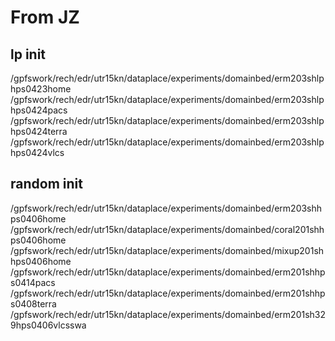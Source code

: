 # From JZ

## lp init
/gpfswork/rech/edr/utr15kn/dataplace/experiments/domainbed/erm203shlphps0423home
/gpfswork/rech/edr/utr15kn/dataplace/experiments/domainbed/erm203shlphps0424pacs
/gpfswork/rech/edr/utr15kn/dataplace/experiments/domainbed/erm203shlphps0424terra
/gpfswork/rech/edr/utr15kn/dataplace/experiments/domainbed/erm203shlphps0424vlcs

## random init
/gpfswork/rech/edr/utr15kn/dataplace/experiments/domainbed/erm203shhps0406home
/gpfswork/rech/edr/utr15kn/dataplace/experiments/domainbed/coral201shhps0406home
/gpfswork/rech/edr/utr15kn/dataplace/experiments/domainbed/mixup201shhps0406home
/gpfswork/rech/edr/utr15kn/dataplace/experiments/domainbed/erm201shhps0414pacs
/gpfswork/rech/edr/utr15kn/dataplace/experiments/domainbed/erm201shhps0408terra
/gpfswork/rech/edr/utr15kn/dataplace/experiments/domainbed/erm201sh329hps0406vlcsswa
